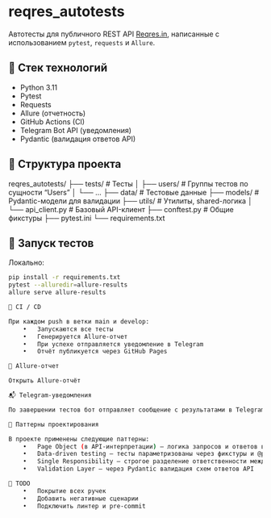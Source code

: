 # reqres_autotests

Автотесты для публичного REST API [Reqres.in](https://reqres.in), написанные с использованием `pytest`, `requests` и `Allure`.

## 🧪 Стек технологий

- Python 3.11  
- Pytest  
- Requests  
- Allure (отчетность)  
- GitHub Actions (CI)  
- Telegram Bot API (уведомления)  
- Pydantic (валидация ответов API)  

## 📁 Структура проекта
reqres_autotests/
├── tests/                # Тесты
│   ├── users/            # Группы тестов по сущности “Users”
│   └── …
├── data/                 # Тестовые данные
├── models/               # Pydantic-модели для валидации
├── utils/                # Утилиты, shared-логика
│   └── api_client.py     # Базовый API-клиент
├── conftest.py           # Общие фикстуры
├── pytest.ini
└── requirements.txt

## 🚀 Запуск тестов

Локально:

```bash
pip install -r requirements.txt
pytest --alluredir=allure-results
allure serve allure-results

🧾 CI / CD

При каждом push в ветки main и develop:
	•	Запускаются все тесты
	•	Генерируется Allure-отчет
	•	При успехе отправляется уведомление в Telegram
	•	Отчёт публикуется через GitHub Pages

🔗 Allure-отчет

Открыть Allure-отчёт

📬 Telegram-уведомления

По завершении тестов бот отправляет сообщение с результатами в Telegram-чат.

🔧 Паттерны проектирования

В проекте применены следующие паттерны:
	•	Page Object (в API-интерпретации) — логика запросов и ответов вынесена в отдельные модули
	•	Data-driven testing — тесты параметризованы через фикстуры и @pytest.mark.parametrize
	•	Single Responsibility — строгое разделение ответственности между слоями: данные, логика, тесты
	•	Validation Layer — через Pydantic валидация схем ответов API

🧹 TODO
	•	Покрытие всех ручек
	•	Добавить негативные сценарии
	•	Подключить линтер и pre-commit
